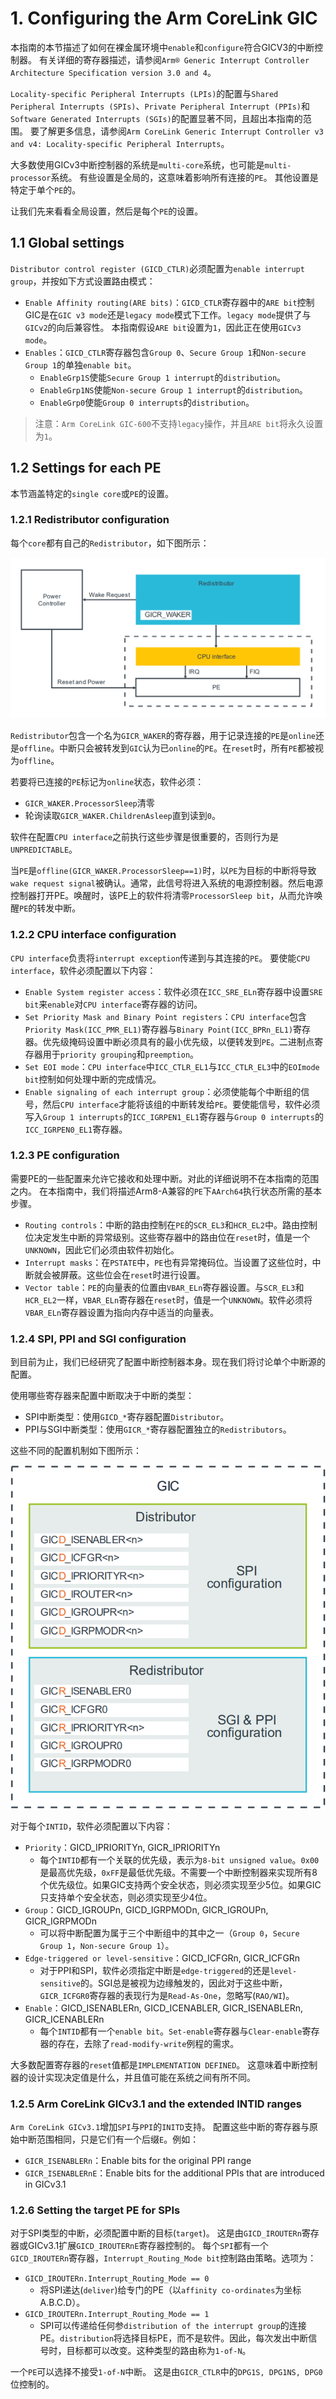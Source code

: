 # 1. Configuring the Arm CoreLink GIC

本指南的本节描述了如何在裸金属环境中`enable`和`configure`符合GICV3的中断控制器。
有关详细的寄存器描述，请参阅`Arm® Generic Interrupt Controller Architecture Specification version 3.0 and 4`。

`Locality-specific Peripheral Interrupts (LPIs)`的配置与`Shared 
Peripheral Interrupts (SPIs)`、`Private Peripheral Interrupt (PPIs)`和` Software Generated Interrupts (SGIs)`的配置显著不同，且超出本指南的范围。
要了解更多信息，请参阅`Arm CoreLink Generic Interrupt Controller v3 and v4: Locality-specific Peripheral Interrupts`。

大多数使用GICv3中断控制器的系统是`multi-core`系统，也可能是`multi-processor`系统。
有些设置是全局的，这意味着影响所有连接的`PE`。
其他设置是特定于单个`PE`的。

让我们先来看看全局设置，然后是每个`PE`的设置。

## 1.1 Global settings

`Distributor control register (GICD_CTLR)`必须配置为`enable interrupt group`，并按如下方式设置路由模式：
- `Enable Affinity routing(ARE bits)`：`GICD_CTLR`寄存器中的`ARE bit`控制GIC是在`GIC v3 mode`还是`legacy mode`模式下工作。`legacy mode`提供了与`GICv2`的向后兼容性。 本指南假设`ARE bit`设置为`1`，因此正在使用`GICv3 mode`。
- `Enables`：`GICD_CTLR`寄存器包含`Group 0`、`Secure Group 1`和`Non-secure Group 1`的单独`enable bit`。
    - `EnableGrp1S`使能`Secure Group 1 interrupt`的`distribution`。
    - `EnableGrp1NS`使能`Non-secure Group 1 interrupt`的`distribution`。
    - `EnableGrp0`使能`Group 0 interrupts`的`distribution`。

> 注意：`Arm CoreLink GIC-600`不支持`legacy`操作，并且`ARE bit`将永久设置为`1`。

## 1.2 Settings for each PE

本节涵盖特定的`single core`或`PE`的设置。

### 1.2.1 Redistributor configuration

每个`core`都有自己的`Redistributor`，如下图所示：

![image](./Images/0x1.png)

`Redistributor`包含一个名为`GICR_WAKER`的寄存器，用于记录连接的`PE`是`online`还是`offline`。中断只会被转发到`GIC`认为已`online`的`PE`。在`reset`时，所有`PE`都被视为`offline`。

若要将已连接的`PE`标记为`online`状态，软件必须：
- `GICR_WAKER.ProcessorSleep`清零
- 轮询读取`GICR_WAKER.ChildrenAsleep`直到读到`0`。

软件在配置`CPU interface`之前执行这些步骤是很重要的，否则行为是`UNPREDICTABLE`。

当`PE`是`offline(GICR_WAKER.ProcessorSleep==1)`时，以`PE`为目标的中断将导致`wake request signal`被确认。通常，此信号将进入系统的电源控制器。然后电源控制器打开PE。唤醒时，该PE上的软件将清零`ProcessorSleep bit`，从而允许唤醒`PE`的转发中断。

### 1.2.2 CPU interface configuration

`CPU interface`负责将`interrupt exception`传递到与其连接的`PE`。
要使能`CPU interface`，软件必须配置以下内容：
- `Enable System register access`：软件必须在`ICC_SRE_ELn`寄存器中设置`SRE bit`来`enable`对`CPU interface`寄存器的访问。
- `Set Priority Mask and Binary Point registers`：`CPU interface`包含`Priority Mask(ICC_PMR_EL1)`寄存器与`Binary Point(ICC_BPRn_EL1)`寄存器。优先级掩码设置中断必须具有的最小优先级，以便转发到`PE`。二进制点寄存器用于`priority grouping`和`preemption`。
- `Set EOI mode`：`CPU interface`中`ICC_CTLR_EL1`与`ICC_CTLR_EL3`中的`EOImode bit`控制如何处理中断的完成情况。
- `Enable signaling of each interrupt group`：必须使能每个中断组的信号，然后`CPU interface`才能将该组的中断转发给`PE`。要使能信号，软件必须写入`Group 1 interrupts`的`ICC_IGRPEN1_EL1`寄存器与`Group 0 interrupts`的`ICC_IGRPEN0_EL1`寄存器。

### 1.2.3 PE configuration

需要PE的一些配置来允许它接收和处理中断。对此的详细说明不在本指南的范围之内。 在本指南中，我们将描述Arm8-A兼容的`PE`下`AArch64`执行状态所需的基本步骤。

- `Routing controls`：中断的路由控制在`PE`的`SCR_EL3`和`HCR_EL2`中。路由控制位决定发生中断的异常级别。这些寄存器中的路由位在`reset`时，值是一个`UNKNOWN`，因此它们必须由软件初始化。
- `Interrupt masks`：在`PSTATE`中，`PE`也有异常掩码位。当设置了这些位时，中断就会被屏蔽。这些位会在`reset`时进行设置。
- `Vector table`：`PE`的向量表的位置由`VBAR_ELn`寄存器设置。与`SCR_EL3`和`HCR_EL2`一样，`VBAR_ELn`寄存器在`reset`时，值是一个`UNKNOWN`。软件必须将`VBAR_ELn`寄存器设置为指向内存中适当的向量表。

### 1.2.4 SPI, PPI and SGI configuration

到目前为止，我们已经研究了配置中断控制器本身。现在我们将讨论单个中断源的配置。

使用哪些寄存器来配置中断取决于中断的类型：
- SPI中断类型：使用`GICD_*`寄存器配置`Distributor`。
- PPI与SGI中断类型：使用`GICR_*`寄存器配置独立的`Redistributors`。

这些不同的配置机制如下图所示：

![image](./Images/0x2.png)

对于每个`INTID`，软件必须配置以下内容：
- `Priority`：GICD\_IPRIORITYn, GICR\_IPRIORITYn
    - 每个`INTID`都有一个关联的优先级，表示为`8-bit unsigned value`。`0x00`是最高优先级，`0xFF`是最低优先级。不需要一个中断控制器来实现所有8个优先级位。如果GIC支持两个安全状态，则必须实现至少5位。如果GIC只支持单个安全状态，则必须实现至少4位。
- `Group`：GICD\_IGROUPn, GICD\_IGRPMODn, GICR\_IGROUPn, GICR\_IGRPMODn
    - 可以将中断配置为属于三个中断组中的其中之一（`Group 0`，`Secure Group 1`，`Non-secure Group 1`）。
- `Edge-triggered or level-sensitive`：GICD\_ICFGRn, GICR\_ICFGRn
    - 对于PPI和SPI，软件必须指定中断是`edge-triggered`的还是`level-sensitive`的。SGI总是被视为边缘触发的，因此对于这些中断，`GICR_ICFGR0`寄存器的表现行为是`Read-As-One`，忽略写(`RAO/WI`)。
- `Enable`：GICD\_ISENABLERn, GICD\_ICENABLER, GICR\_ISENABLERn, GICR\_ICENABLERn
    - 每个`INTID`都有一个`enable bit`。`Set-enable`寄存器与`Clear-enable`寄存器的存在，去除了`read-modify-write`例程的需求。

大多数配置寄存器的`reset`值都是`IMPLEMENTATION DEFINED`。 这意味着中断控制器的设计实现决定值是什么，并且值可能在系统之间有所不同。

### 1.2.5 Arm CoreLink GICv3.1 and the extended INTID ranges

`Arm CoreLink GICv3.1`增加`SPI`与`PPI`的`INITD`支持。
配置这些中断的寄存器与原始中断范围相同，只是它们有一个后缀`E`。例如：
- `GICR_ISENABLERn`：Enable bits for the original PPI range
- `GICR_ISENABLERnE`：Enable bits for the additional PPIs that are introduced in GICv3.1

### 1.2.6 Setting the target PE for SPIs

对于SPI类型的中断，必须配置中断的目标(`target`)。
这是由`GICD_IROUTERn`寄存器或GICv3.1扩展`GICD_IROUTERnE`寄存器控制的。
每个`SPI`都有一个`GICD_IROUTERn`寄存器，`Interrupt_Routing_Mode bit`控制路由策略。选项为：
- `GICD_IROUTERn.Interrupt_Routing_Mode == 0`
    - 将SPI递达(`deliver`)给专门的PE（以`affinity co-ordinates`为坐标A.B.C.D）。
- `GICD_IROUTERn.Interrupt_Routing_Mode == 1`
    - SPI可以传递给任何参`distribution of the interrupt group`的连接PE。`distribution`将选择目标PE，而不是软件。因此，每次发出中断信号时，目标都可以改变。这种类型的路由称为`1-of-N`。

一个`PE`可以选择不接受`1-of-N`中断。 这是由`GICR_CTLR`中的`DPG1S, DPG1NS, DPG0`位控制的。